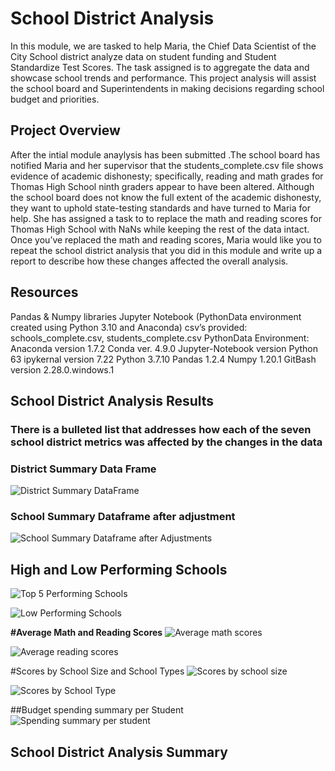 # School District Analysis
In this module,  we are tasked  to help Maria, the Chief Data Scientist of the City School district analyze data on student funding and Student Standardize Test Scores. The task assigned is to aggregate the data and showcase school trends and performance. This project analysis will assist the school board and Superintendents in making decisions regarding school budget and priorities.
## Project Overview
After the intial module anaylysis has been submitted .The school board has notified Maria and her supervisor that the students_complete.csv file shows evidence of academic dishonesty; specifically, reading and math grades for Thomas High School ninth graders appear to have been altered. Although the school board does not know the full extent of the academic dishonesty, they want to uphold state-testing standards and have turned to Maria for help. She has assigned a task to to replace the math and reading scores for Thomas High School with NaNs while keeping the rest of the data intact. Once you’ve replaced the math and reading scores, Maria would like you to repeat the school district analysis that you did in this module and write up a report to describe how these changes affected the overall analysis.
 
## Resources
Pandas & Numpy libraries Jupyter Notebook (PythonData environment created using Python 3.10 and Anaconda)
csv’s provided: schools_complete.csv, students_complete.csv
PythonData Environment:
Anaconda version 1.7.2
Conda ver. 4.9.0
Jupyter-Notebook version Python 63
ipykernal version 7.22
Python 3.7.10
Pandas 1.2.4
Numpy  1.20.1
GitBash version 2.28.0.windows.1

## School District Analysis  Results
### There is a bulleted list that addresses how each of the seven school district metrics was affected by the changes in the data

### District Summary Data Frame
![District Summary DataFrame](https://user-images.githubusercontent.com/92903447/143296702-4aa97a14-14a3-4c41-8036-d58af293ef4e.png)

### School Summary Dataframe after adjustment
![School Summary Dataframe after Adjustments](https://user-images.githubusercontent.com/92903447/143296761-01345138-793d-4eef-9bfb-ad8a83c186ee.png)


## High and Low Performing Schools
![Top 5 Performing Schools](https://user-images.githubusercontent.com/92903447/143296978-4c1955cc-8189-4761-9379-d8372d95e51d.png)

![Low Performing Schools](https://user-images.githubusercontent.com/92903447/143297133-f6b97119-ac2a-4603-b920-f1bb3e90eb4d.png)


**#Average Math and Reading Scores**
![Average math scores](https://user-images.githubusercontent.com/92903447/143297371-c51439ad-fe4f-4729-8eb5-a7074820af63.png)

![Average reading scores](https://user-images.githubusercontent.com/92903447/143297454-dae38022-037e-4ea3-a38b-830ecc2cf814.png)

#Scores by School Size and School Types
![Scores by school size](https://user-images.githubusercontent.com/92903447/143297510-dc972e9c-3d5c-40d0-a3a6-92114cdfd437.png)

![Scores by School Type](https://user-images.githubusercontent.com/92903447/143297522-46557f6a-79eb-4dbf-b097-9d0e71d49dcc.png)

##Budget spending summary per Student
![Spending summary per student](https://user-images.githubusercontent.com/92903447/143297590-7bc2ba0e-86f2-4cc7-a7e5-0929cefba36d.png)


## School District Analysis Summary

